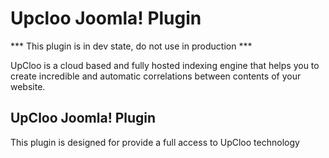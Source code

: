 # Upcloo Joomla! Plugin

*** This plugin is in dev state, do not use in production ***

UpCloo is a cloud based and fully hosted indexing engine that helps you to create incredible and automatic correlations between contents of your website.

## UpCloo Joomla! Plugin

This plugin is designed for provide a full access to UpCloo technology
